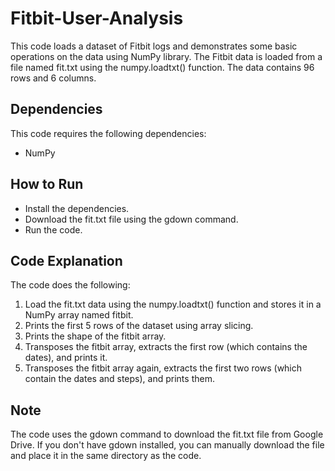 # Fitbit-User-Analysis

This code loads a dataset of Fitbit logs and demonstrates some basic operations on the data using NumPy library. The Fitbit data is loaded from a file named fit.txt using the numpy.loadtxt() function. The data contains 96 rows and 6 columns.

## Dependencies
This code requires the following dependencies:
* NumPy

## How to Run
* Install the dependencies.
* Download the fit.txt file using the gdown command.
* Run the code.

## Code Explanation
The code does the following:
1. Load the fit.txt data using the numpy.loadtxt() function and stores it in a NumPy array named fitbit.
2. Prints the first 5 rows of the dataset using array slicing.
3. Prints the shape of the fitbit array.
4. Transposes the fitbit array, extracts the first row (which contains the dates), and prints it.
5. Transposes the fitbit array again, extracts the first two rows (which contain the dates and steps), and prints them.

## Note
The code uses the gdown command to download the fit.txt file from Google Drive. If you don't have gdown installed, you can manually download the file and place it in the same directory as the code.
